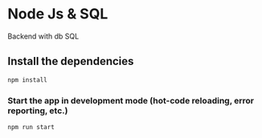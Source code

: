 # Node Js & SQL 

Backend with db SQL

## Install the dependencies
```bash
npm install
```

### Start the app in development mode (hot-code reloading, error reporting, etc.)
```bash
npm run start
```
